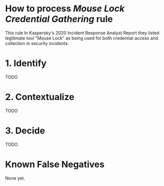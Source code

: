 # How to process *Mouse Lock Credential Gathering* rule
This rule In Kaspersky's 2020 Incident Response Analyst Report they listed legitimate tool "Mouse Lock" as being used for both credential access and collection in security incidents.

# 1. Identify
TODO

# 2. Contextualize
TODO

# 3. Decide
TODO

# Known False Negatives
None yet.
